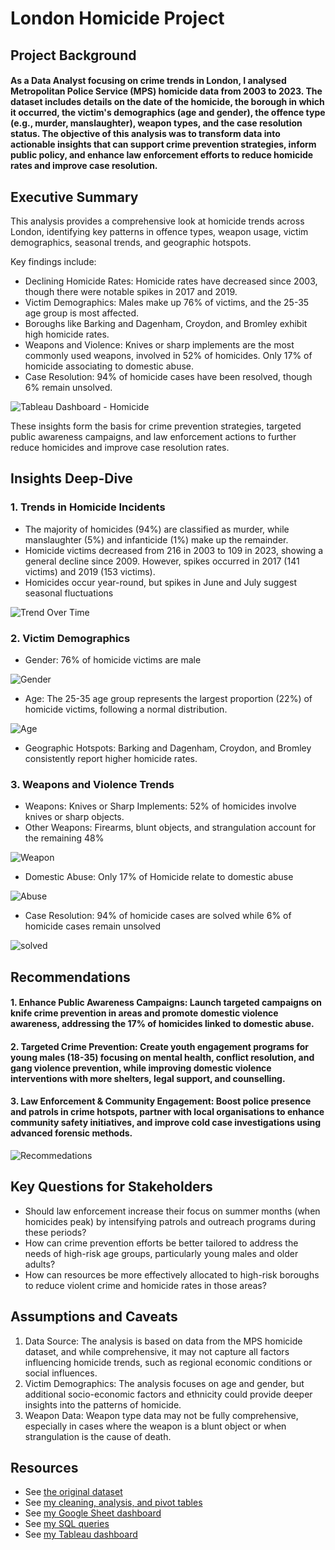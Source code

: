 # London Homicide Project

## Project Background
#### As a Data Analyst focusing on crime trends in London, I analysed Metropolitan Police Service (MPS) homicide data from 2003 to 2023. The dataset includes details on the date of the homicide, the borough in which it occurred, the victim's demographics (age and gender), the offence type (e.g., murder, manslaughter), weapon types, and the case resolution status. The objective of this analysis was to transform data into actionable insights that can support crime prevention strategies, inform public policy, and enhance law enforcement efforts to reduce homicide rates and improve case resolution.

## Executive Summary
This analysis provides a comprehensive look at homicide trends across London, identifying key patterns in offence types, weapon usage, victim demographics, seasonal trends, and geographic hotspots. 

Key findings include:
  - Declining Homicide Rates: Homicide rates have decreased since 2003, though there were notable spikes in 2017 and 2019.
  - Victim Demographics: Males make up 76% of victims, and the 25-35 age group is most affected.
  - Boroughs like Barking and Dagenham, Croydon, and Bromley exhibit high homicide rates.
  - Weapons and Violence: Knives or sharp implements are the most commonly used weapons, involved in 52% of homicides. Only 17% of homicide associating to domestic abuse.
  - Case Resolution: 94% of homicide cases have been resolved, though 6% remain unsolved.

![Tableau Dashboard - Homicide](https://github.com/Mazedaa/London-Homicide-Project/blob/main/HomicideTableauDashboard.png)

These insights form the basis for crime prevention strategies, targeted public awareness campaigns, and law enforcement actions to further reduce homicides and improve case resolution rates.

## Insights Deep-Dive
### 1. Trends in Homicide Incidents
  - The majority of homicides (94%) are classified as murder, while manslaughter (5%) and infanticide (1%) make up the remainder.
  - Homicide victims decreased from 216 in 2003 to 109 in 2023, showing a general decline since 2009. However, spikes occurred in 2017 (141 victims) and 2019 (153 victims).
  - Homicides occur year-round, but spikes in June and July suggest seasonal fluctuations

![Trend Over Time](https://github.com/Mazedaa/London-Homicide-Project/blob/main/HomicideDashboard/trend.png)

### 2. Victim Demographics
  - Gender: 76% of homicide victims are male

![Gender](https://github.com/Mazedaa/London-Homicide-Project/blob/main/HomicideDashboard/gender.png)
  
  - Age: The 25-35 age group represents the largest proportion (22%) of homicide victims, following a normal distribution.

![Age](https://github.com/Mazedaa/London-Homicide-Project/blob/main/HomicideDashboard/age.png)

- Geographic Hotspots: Barking and Dagenham, Croydon, and Bromley consistently report higher homicide rates.

### 3. Weapons and Violence Trends
  - Weapons: Knives or Sharp Implements: 52% of homicides involve knives or sharp objects.
  - Other Weapons: Firearms, blunt objects, and strangulation account for the remaining 48%

![Weapon](https://github.com/Mazedaa/London-Homicide-Project/blob/main/HomicideDashboard/killing.png)

  - Domestic Abuse: Only 17% of Homicide relate to domestic abuse

![Abuse](https://github.com/Mazedaa/London-Homicide-Project/blob/main/HomicideDashboard/abuse.png)

- Case Resolution: 94% of homicide cases are solved while 6% of homicide cases remain unsolved

![solved](https://github.com/Mazedaa/London-Homicide-Project/blob/main/HomicideDashboard/solved.png)

## Recommendations
#### 1. Enhance Public Awareness Campaigns: Launch targeted campaigns on knife crime prevention in areas and promote domestic violence awareness, addressing the 17% of homicides linked to domestic abuse.

#### 2. Targeted Crime Prevention: Create youth engagement programs for young males (18-35) focusing on mental health, conflict resolution, and gang violence prevention, while improving domestic violence interventions with more shelters, legal support, and counselling.

#### 3. Law Enforcement & Community Engagement: Boost police presence and patrols in crime hotspots, partner with local organisations to enhance community safety initiatives, and improve cold case investigations using advanced forensic methods.

![Recommedations](https://github.com/Mazedaa/London-Homicide-Project/blob/main/HomicideDashboard/homicideHand.jpg)

## Key Questions for Stakeholders
  - Should law enforcement increase their focus on summer months (when homicides peak) by intensifying patrols and outreach programs during these periods?
  - How can crime prevention efforts be better tailored to address the needs of high-risk age groups, particularly young males and older adults?
  - How can resources be more effectively allocated to high-risk boroughs to reduce violent crime and homicide rates in those areas?

## Assumptions and Caveats
  1. Data Source: The analysis is based on data from the MPS homicide dataset, and while comprehensive, it may not capture all factors influencing homicide trends, such as regional economic conditions or social influences.
  2. Victim Demographics: The analysis focuses on age and gender, but additional socio-economic factors and ethnicity could provide deeper insights into the patterns of homicide.
  3. Weapon Data: Weapon type data may not be fully comprehensive, especially in cases where the weapon is a blunt object or when strangulation is the cause of death.

## Resources
- See [the original dataset](https://github.com/Mazedaa/London-Homicide-Project/blob/main/original_homicide.xlsx%20-%20dataset.csv )
- See [my cleaning, analysis, and pivot tables](https://github.com/Mazedaa/London-HomicideProject/blob/main/london_homicide_crime_clean.xlsx%20-%20dashboard.csv)
- See [my Google Sheet dashboard](https://github.com/Mazedaa/London-Homicide-Project/blob/main/HomicideGoogleSheetDashboard.png)
- See [my SQL queries](https://github.com/Mazedaa/London-Homicide-Project/blob/main/homicide.sql)
- See [my Tableau dashboard](https://github.com/Mazedaa/London-Homicide-Project/blob/main/HomicideTableauDashboard.png)
